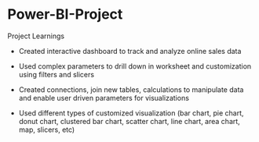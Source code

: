 # Power-BI-Project
Project Learnings

* Created interactive dashboard to track and analyze online sales data

* Used complex parameters to drill down in worksheet and
customization using filters and slicers

* Created connections, join new tables, calculations to manipulate
data and enable user driven parameters for visualizations

* Used different types of customized
visualization (bar chart, pie chart, donut chart,
clustered bar chart, scatter chart, line chart,
area chart, map, slicers, etc)
